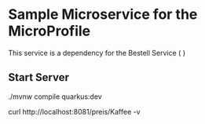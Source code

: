 # Sample Microservice for the MicroProfile

This service is a dependency for the Bestell Service ( )

## Start Server

 ./mvnw compile quarkus:dev
 
curl  http://localhost:8081/preis/Kaffee -v